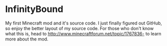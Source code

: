 InfinityBound
=============

My first Minecraft mod and it's source code.
I just finally figured out GitHub, so enjoy the better layout of my source code.
For those who don't know what this is, head to http://www.minecraftforum.net/topic/1767836-  to learn more about the mod.
